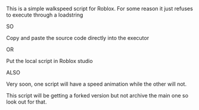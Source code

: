 This is a simple walkspeed script for Roblox. For some reason it just refuses to execute through a loadstring 

SO

Copy and paste the source code directly into the executor

OR

Put the local script in Roblox studio

ALSO

Very soon, one script will have a speed animation while the other will not.

This script will be getting a forked version but not archive the main one so look out for that.
